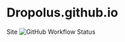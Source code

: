 # Dropolus.github.io
Site
![GitHub Workflow Status](https://img.shields.io/github/workflow/status/Dropolus/Dropolus.github.io/pages%20build%20and%20deployment)
